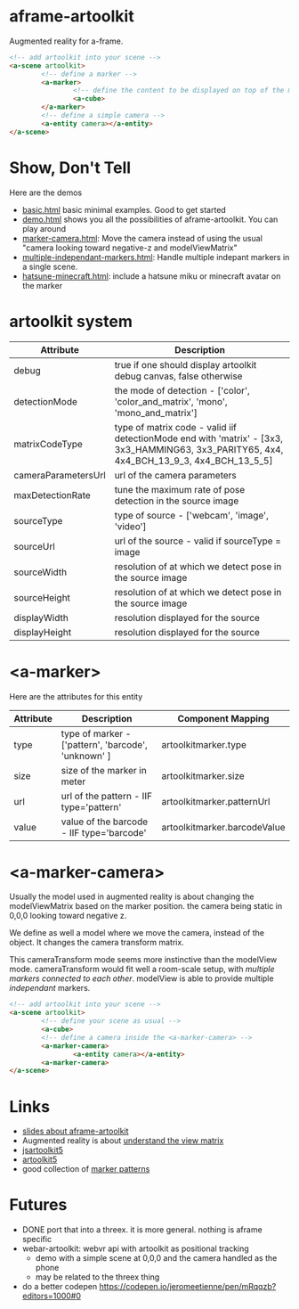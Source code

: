 # aframe-artoolkit
Augmented reality for a-frame.

```html
<!-- add artoolkit into your scene -->
<a-scene artoolkit>
        <!-- define a marker -->
        <a-marker>
                <!-- define the content to be displayed on top of the marker -->
                <a-cube>
        </a-marker>
        <!-- define a simple camera -->
        <a-entity camera></a-entity>
</a-scene>
```

# Show, Don't Tell
Here are the demos

- [basic.html](https://jeromeetienne.github.io/WebAR/aframe/examples/basic.html) 
basic minimal examples. Good to get started
- [demo.html](https://jeromeetienne.github.io/WebAR/aframe/examples/demo.html) 
shows you all the possibilities of aframe-artoolkit. You can play around
- [marker-camera.html](https://jeromeetienne.github.io/WebAR/aframe/examples/marker-camera.html):
Move the camera instead of using the usual "camera looking toward negative-z and modelViewMatrix"
- [multiple-independant-markers.html](https://jeromeetienne.github.io/WebAR/aframe/examples/multiple-independant-markers.html):
Handle multiple indepant markers in a single scene.
- [hatsune-minecraft.html](https://jeromeetienne.github.io/WebAR/aframe/examples/minecraft.html): 
include a hatsune miku or minecraft avatar on the marker

# artoolkit system

| Attribute | Description |
| --- | --- |
| debug | true if one should display artoolkit debug canvas, false otherwise |
| detectionMode | the mode of detection - ['color', 'color_and_matrix', 'mono', 'mono_and_matrix'] |
| matrixCodeType | type of matrix code - valid iif detectionMode end with 'matrix' - [3x3, 3x3_HAMMING63, 3x3_PARITY65, 4x4, 4x4_BCH_13_9_3, 4x4_BCH_13_5_5] |
| cameraParametersUrl | url of the camera parameters |
| maxDetectionRate | tune the maximum rate of pose detection in the source image |
| sourceType | type of source - ['webcam', 'image', 'video'] |
| sourceUrl | url of the source - valid if sourceType = image|video |
| sourceWidth | resolution of at which we detect pose in the source image |
| sourceHeight | resolution of at which we detect pose in the source image |
| displayWidth | resolution displayed for the source  |
| displayHeight | resolution displayed for the source  |

# \<a-marker\>

Here are the attributes for this entity

| Attribute | Description | Component Mapping |
| --- | --- | --- |
| type | type of marker - ['pattern', 'barcode', 'unknown' ] | artoolkitmarker.type |
| size | size of the marker in meter | artoolkitmarker.size |
| url | url of the pattern - IIF type='pattern' | artoolkitmarker.patternUrl |
| value | value of the barcode - IIF type='barcode' | artoolkitmarker.barcodeValue |


# \<a-marker-camera\>
Usually the model used in augmented reality is about changing the modelViewMatrix 
based on the marker position. the camera being static in 0,0,0 looking toward negative z.

We define as well a model where we move the camera, instead of the object.
It changes the camera transform matrix.

This cameraTransform mode seems more instinctive than the modelView mode.
cameraTransform would fit well a room-scale setup, with *multiple markers connected to each other*.
modelView is able to provide multiple *independant* markers.

```html
<!-- add artoolkit into your scene -->
<a-scene artoolkit>
        <!-- define your scene as usual -->
        <a-cube>
        <!-- define a camera inside the <a-marker-camera> -->
        <a-marker-camera>
                <a-entity camera></a-entity>
        <a-marker-camera>
</a-scene>
```

# Links

- [slides about aframe-artoolkit](http://jeromeetienne.github.io/slides/artoolkit-aframe/)
- Augmented reality is about [understand the view matrix](http://www.3dgep.com/understanding-the-view-matrix/)
- [jsartoolkit5](https://github.com/artoolkit/jsartoolkit5)
- [artoolkit5](https://github.com/artoolkit/artoolkit5/)
- good collection of [marker patterns](https://github.com/artoolkit/artoolkit5/tree/master/doc/patterns)

# Futures
- DONE port that into a threex. it is more general. nothing is aframe specific 
- webar-artoolkit: webvr api with artoolkit as positional tracking
  - demo with a simple scene at 0,0,0 and the camera handled as the phone
  - may be related to the threex thing
- do a better codepen https://codepen.io/jeromeetienne/pen/mRqqzb?editors=1000#0
